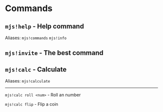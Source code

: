 # Commands
## `mjs!help` - Help command
Aliases: `mjs!commands` `mjs!info`

## `mjs!invite` - The best command

## `mjs!calc` - Calculate
Aliases: `mjs!calculate`

---------------------
`mjs!calc roll <num>` - Roll an number

`mjs!calc flip` - Flip a coin
